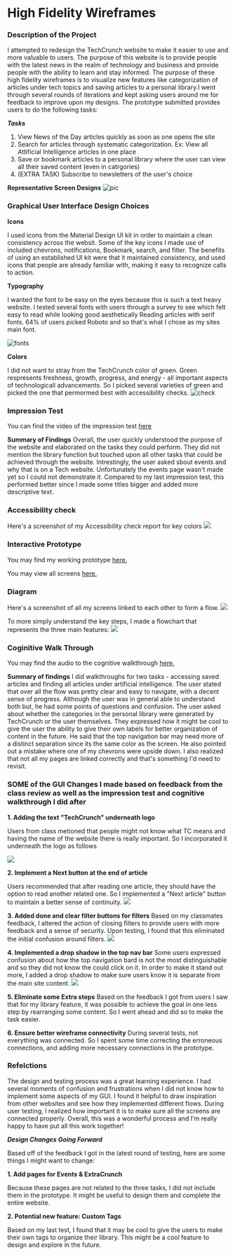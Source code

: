 # High Fidelity Wireframes

### Description of the Project

I attempted to redesign the TechCrunch website to make it easier to use and more valuable to users. The purpose of this website is to provide people with the latest news in the realm of technology and business and provide people with the ability to learn and stay informed.
The purpose of these high fidelity wireframes is to visualize new features like categorization of articles under tech topics and saving articles to a personal library.I went through several rounds of iterations and kept asking users around me for feedback to improve upon my designs. The prototype submitted provides users to do the following tasks:

***Tasks***
1. View News of the Day articles quickly as soon as one opens the site
2. Search for articles through systematic categorization. Ex: View all Attificial Intelligence articles in one place
3. Save or bookmark articles to a personal library where the user can view all their saved content (even in catrgories)
4. (EXTRA TASK) Subscribe to newsletters of the user's choice

**Representative Screen Designs**
![pic](https://github.com/anerichouhan/high-fidelity-wireframes/blob/master/Screen%20Shot%202020-05-27%20at%2011.55.40%20AM.png)

### Graphical User Interface Design Choices

**Icons**

I used icons from the Material Design UI kit in order to maintain a clean consistency across the websit. Some of the key icons I made use of included chevrons, notifications, Bookmark, search, and filter. The benefits of using an established UI kit were that it maintained consistency, and used icons that people are already familiar with, making it easy to recognize calls to action. 

**Typography**

I wanted the font to be easy on the eyes because this is such a text heavy website. I tested several fonts with users through a survey to see which felt easy to read while looking good aesthetically Reading articles with serif fonts. 64% of users picked Roboto and so that's what I chose as my sites main font. 

![fonts](https://github.com/anerichouhan/high-fidelity-wireframes/blob/master/Screen%20Shot%202020-05-27%20at%2012.10.18%20PM.png)

**Colors**

I did not want to stray from the TechCrunch color of green. Green respresents freshness, growth, progress, and energy - all important aspects of technologicall advancements. So I picked several varieties of green and picked the one that permormed best with accessibility checks. 
![check](https://github.com/anerichouhan/high-fidelity-wireframes/blob/master/Screen%20Shot%202020-05-27%20at%2012.24.08%20PM.png)

### Impression Test
You can find the video of the impression test [here](https://drive.google.com/file/d/1M8F9-pFP5hNf1dMuqE4rwL9pKE67nesQ/view?usp=sharing)

**Summary of Findings**
Overall, the user quickly understood the purpose of the website and elaborated on the tasks they could perform. They did not mention the library function but touched upon all other tasks that could be achieved through the website. Intrestingly, the user asked sbout events and why that is on a Tech website. Unfortunately the events page wasn't made yet so I could not demonstrate it. Compared to my last impression test, this performed better since I made some titles bigger and added more descriptive text. 

### Accessibility check
Here's a screenshot of my Accessibility check report for key colors
![](https://github.com/anerichouhan/high-fidelity-wireframes/blob/master/Screen%20Shot%202020-05-27%20at%2012.34.04%20PM.png)

### Interactive Prototype

You may find my working prototype [here.](https://www.figma.com/proto/V0V8dwrWILpboToyAR4MYm/TechCrunch?node-id=12%3A4&viewport=-184%2C-712%2C0.3589796721935272&scaling=min-zoom)

You may view all screens [here.](https://www.figma.com/file/V0V8dwrWILpboToyAR4MYm/TechCrunch?node-id=12%3A4)

### Diagram

Here's a screenshot of all my screens linked to each other to form a flow. 
![](https://github.com/anerichouhan/high-fidelity-wireframes/blob/master/Screen%20Shot%202020-05-27%20at%2012.40.14%20PM.png)

To more simply understand the key steps, I made a flowchart that represents the three main features:
![](https://github.com/anerichouhan/high-fidelity-wireframes/blob/master/Screen%20Shot%202020-05-27%20at%2012.49.30%20PM.png)

### Coginitive Walk Through

You may find the audio to the cognitive walkthrough [here.]()

**Summary of findings**
I did walkthroughs for two tasks - accessing saved articles and finding all articles under artificial intelligence. The user stated that over all the flow was pretty clear and easy to navigate, with a decent sense of progress. Although the user was in general able to understand both but, he had some points of questions and confusion. The user asked about whether the categories in the personal library were generated by TechCrunch or the user themselves. They expressed how it might be cool to give the user the ability to give their own labels for better organization of content in the future. He said that the top navigation bar may need more of a distinct separation since its the same color as the screen. He also pointed out a mistake where one of my chevrons were upside down. I also realized that not all my pages are linked correctly and that's something I'd need to revisit. 

### SOME of the GUI Changes I made based on feedback from the class review as well as the impression test and cognitive walkthrough I did after

**1. Adding the text "TechCrunch" underneath logo**

Users from class metioned that people might not know what TC means and having the name of the website there is really important. So I incorporated it underneath the logo as follows

![](https://github.com/anerichouhan/high-fidelity-wireframes/blob/master/Screen%20Shot%202020-05-27%20at%201.38.14%20PM.png)

**2. Implement a Next button at the end of article**

Users recommended that after reading one article, they should have the option to read another related one. So I implemented a "Next article" button to maintain a better sense of continuity.
![](https://github.com/anerichouhan/high-fidelity-wireframes/blob/master/Screen%20Shot%202020-05-27%20at%201.41.36%20PM.png)

**3. Added done and clear filter buttons for filters**
Based on my classmates feedback, I altered the action of closing filters to provide users with more feedback and a sense of security. Upon testing, I found that this eliminated the initial confusion around filters.
![](https://github.com/anerichouhan/high-fidelity-wireframes/blob/master/Screen%20Shot%202020-05-27%20at%201.46.17%20PM.png)

**4. Implemented a drop shadow in the top nav bar**
Some users expressed confusion about how the top navigation bard is not the most distinguishable and so they did not know the could click on it. In order to make it stand out more, I added a drop shadow to make sure users know it is separate from the main site content. 
![](https://github.com/anerichouhan/high-fidelity-wireframes/blob/master/Screen%20Shot%202020-05-27%20at%201.52.01%20PM.png)

**5. Eliminate some Extra steps**
Based on the feedback I got from users I saw that for my library feature, it was possible to achieve the goal in one less step by rearranging some content. So I went ahead and did so to make the task easier. 

**6. Ensure better wireframe connectivity**
During several tests, not everything was connected. So I spent some time correcting the erroneous connections, and adding more necessary connections in the prototype. 


### Refelctions

The design and testing process was a great learning experience. I had several moments of confusion and frustrations when I did not know how to implement some aspects of my GUI. I found it helpful to draw inspiration from other websites and see how they implemented different flows. During user testing, I realized how important it is to make sure all the screens are connected properly. Overall, this was a wonderful process and I'm really happy to have put all this work together!

***Design Changes Going Forward***

Based off of the feedback I got in the latest round of testing, here are some things I might want to change:

**1. Add pages for Events & ExtraCrunch**

Because these pages are not related to the three tasks, I did not include them in the prototype. It might be useful to design them and complete the entire website.

**2. Potential new feature: Custom Tags**

Based on my last test, I found that it may be cool to give the users to make their own tags to organize their library. This might be a cool feature to design and explore in the future. 


